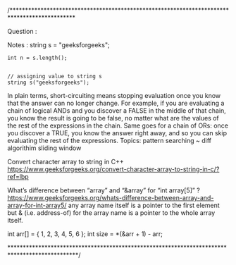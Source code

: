 /*********************************************************************************************

Question :


Notes :
    string s = "geeksforgeeks";
 
    int n = s.length();

    
    // assigning value to string s
    string s("geeksforgeeks");

In plain terms, short-circuiting means stopping evaluation once you know that the answer can no longer change. For example, if you are evaluating a chain of logical ANDs and you discover a FALSE in the middle of that chain, you know the result is going to be false, no matter what are the values of the rest of the expressions in the chain. Same goes for a chain of ORs: once you discover a TRUE, you know the answer right away, and so you can skip evaluating the rest of the expressions.
Topics:
pattern searching ~ diff algorithim
sliding window


Convert character array to string in C++
https://www.geeksforgeeks.org/convert-character-array-to-string-in-c/?ref=lbp


What’s difference between “array” and “&array” for “int array[5]” ?
https://www.geeksforgeeks.org/whats-difference-between-array-and-array-for-int-array5/
any array name itself is a pointer to the first element but & (i.e. address-of) for the array name is a pointer to the whole array itself.

int arr[] = { 1, 2, 3, 4, 5, 6 };
int size = *(&arr + 1) - arr;

**********************************************************************************************/